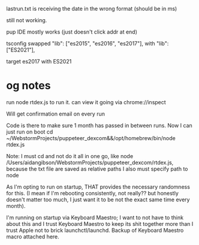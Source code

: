 
lastrun.txt is receiving the date in the wrong format (should be in ms)

still not working.

pup IDE mostly works (just doesn't click addr at end)

tsconfig
swapped "lib": ["es2015", "es2016", "es2017"], with "lib": ["ES2021"],

target es2017 with ES2021
# og notes
run node rtdex.js to run it. can view it going via chrome://inspect

Will get confirmation email on every run

Code is there to make sure 1 month has passed in between runs. Now I can just run on boot 
cd ~/WebstormProjects/puppeteer_dexcom&&/opt/homebrew/bin/node rtdex.js

Note: I must cd and not do it all in one go, like node /Users/aidangibson/WebstormProjects/puppeteer_dexcom/rtdex.js, because the txt file are saved as relative paths
I also must specify path to node

As I'm opting to run on startup, THAT provides the necessary randomness for this. (I mean if I'm rebooting consistently, not really?? but honestly doesn't matter too much, I just want it to be not the exact same time every month).

I'm running on startup via Keyboard Maestro; I want to not have to think about this and I trust Keyboard Maestro to keep its shit together more than I trust Apple not to brick launchctl/launchd. Backup of Keyboard Maestro macro attached here.
